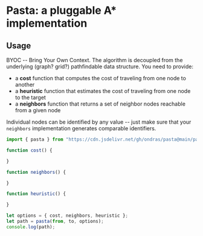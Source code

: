 # Pasta: a pluggable A* implementation

## Usage

BYOC -- Bring Your Own Context. The algorithm is decoupled from the underlying (graph? grid?) pathfindable data structure. You need to provide:

  - a **cost** function that computes the cost of traveling from one node to another
  - a **heuristic** function that estimates the cost of traveling from one node to the target
  - a **neighbors** function that returns a set of neighbor nodes reachable from a given node

Individual nodes can be identified by any value -- just make sure that your `neighbors` implementation generates comparable identifiers.

```ts
import { pasta } from "https://cdn.jsdelivr.net/gh/ondras/pasta@main/pasta.ts";

function cost() {

}

function neighbors() {

}

function heuristic() {

}

let options = { cost, neighbors, heuristic };
let path = pasta(from, to, options);
console.log(path);
```
